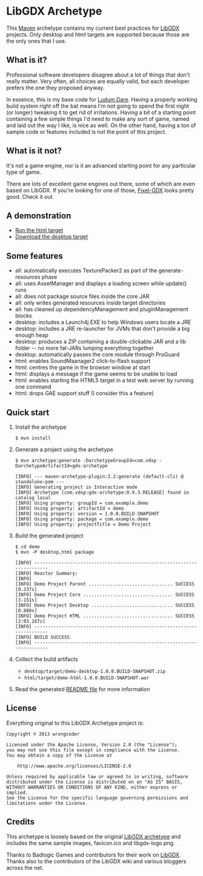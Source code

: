 # LibGDX Archetype

This [Maven](https://maven.apache.org/) archetype contains my current best practices for [LibGDX](http://libgdx.badlogicgames.com/) projects. Only desktop and html targets are supported because those are the only ones that I use.

## What is it?

Professional software developers disagree about a lot of things that don't really matter. Very often, all choices are equally valid, but each developer prefers the one they proposed anyway.

In essence, this is my base code for [Ludum Dare](http://www.ludumdare.com/compo/). Having a properly working build system right off the bat means I'm not going to spend the first night (or longer) tweaking it to get rid of irritations. Having a bit of a starting point containing a few simple things I'd need to make any sort of game, named and laid out the way I like, is nice as well. On the other hand, having a ton of sample code or features included is not the point of this project.

## What is it not?

It's not a game engine, nor is it an advanced starting point for any particular type of game.

There are lots of excellent game engines out there, some of which are even based on LibGDX. If you're looking for one of those, [Fixel-GDX](https://github.com/flixel-gdx/flixel-gdx) looks pretty good. Check it out.

## A demonstration

* [Run the html target](http://wrongcoder.github.io/gdx-archetype/demo/)
* [Download the desktop target](http://wrongcoder.github.io/gdx-archetype/demo/demo-desktop-1.0.0.BUILD-SNAPSHOT.zip)

## Some features

* all: automatically executes TexturePacker2 as part of the generate-resources phase
* all: uses AssetManager and displays a loading screen while update() runs
* all: does not package source files inside the core JAR
* all: only writes generated resources inside target directories
* all: has cleaned up dependencyManagement and pluginManagement blocks
* desktop: includes a Launch4j EXE to help Windows users locate a JRE
* desktop: includes a JRE re-launcher for JVMs that don't provide a big enough heap
* desktop: produces a ZIP containing a double-clickable JAR and a lib folder -- no more fat-JARs lumping everything together
* desktop: automatically passes the core module through ProGuard
* html: enables SoundMaanager2 click-to-flash support
* html: centres the game in the browser window at start
* html: displays a message if the game seems to be unable to load
* html: enables starting the HTML5 target in a test web server by running one command
* html: drops GAE support stuff (I consider this a feature)

## Quick start

1. Install the archetype

    ```shell
    $ mvn install
    ```

1. Generate a project using the archetype

    ```shell
    $ mvn archetype:generate -DarchetypeGroupId=com.vdxp -DarchetypeArtifactId=gdx-archetype

    [INFO] --- maven-archetype-plugin:2.2:generate (default-cli) @ standalone-pom ---
    [INFO] Generating project in Interactive mode
    [INFO] Archetype [com.vdxp:gdx-archetype:0.9.3.RELEASE] found in catalog local
    [INFO] Using property: groupId = com.example.demo
    [INFO] Using property: artifactId = demo
    [INFO] Using property: version = 1.0.0.BUILD-SNAPSHOT
    [INFO] Using property: package = com.example.demo
    [INFO] Using property: projectTitle = Demo Project
    ```

1. Build the generated project

    ```shell
    $ cd demo
    $ mvn -P desktop,html package

    [INFO] ------------------------------------------------------------------------
    [INFO] Reactor Summary:
    [INFO] 
    [INFO] Demo Project Parent ............................... SUCCESS [0.237s]
    [INFO] Demo Project Core ................................. SUCCESS [3.151s]
    [INFO] Demo Project Desktop .............................. SUCCESS [0.880s]
    [INFO] Demo Project HTML ................................. SUCCESS [2:03.167s]
    [INFO] ------------------------------------------------------------------------
    [INFO] BUILD SUCCESS
    [INFO] ------------------------------------------------------------------------
    ```

1. Collect the build artifacts
    * `desktop/target/demo-desktop-1.0.0.BUILD-SNAPSHOT.zip`
    * `html/target/demo-html-1.0.0.BUILD-SNAPSHOT.war`

1. Read the generated [README file](src/main/resources/archetype-resources/README.md) for more information

## License

Everything original to this LibGDX Archetype project is:

    Copyright © 2013 wrongcoder

    Licensed under the Apache License, Version 2.0 (the "License");
    you may not use this file except in compliance with the License.
    You may obtain a copy of the License at

        http://www.apache.org/licenses/LICENSE-2.0

    Unless required by applicable law or agreed to in writing, software
    distributed under the License is distributed on an "AS IS" BASIS,
    WITHOUT WARRANTIES OR CONDITIONS OF ANY KIND, either express or implied.
    See the License for the specific language governing permissions and
    limitations under the License.

## Credits

This archetype is loosely based on the original [LibGDX archetype](https://github.com/libgdx/libgdx-maven-archetype) and includes the same sample images, favicon.ico and libgdx-logo.png.

Thanks to Badlogic Games and contributors for their work on [LibGDX](http://libgdx.badlogicgames.com/). Thanks also to the contributors of the LibGDX wiki and various bloggers across the net.

